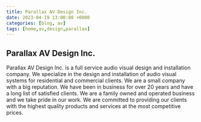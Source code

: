 ```yaml
---
title: Parallax AV Design Inc.
date: 2023-04-19 13:00:00 +0000
categories: [blog, av]
tags: [home,av,design,parallax]
---
```


## Parallax AV Design Inc.

Parallax AV Design Inc. is a full service audio visual design and installation company. We specialize in the design and installation of audio visual systems for residential and commercial clients. We are a small company with a big reputation. We have been in business for over 20 years and have a long list of satisfied clients. We are a family owned and operated business and we take pride in our work. We are committed to providing our clients with the highest quality products and services at the most competitive prices.